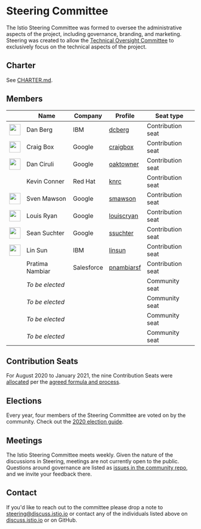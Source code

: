# Steering Committee

The Istio Steering Committee was formed to oversee the administrative aspects of the project, including governance, branding, and marketing.
Steering was created to allow the [Technical Oversight Committee](../TECH-OVERSIGHT-COMMITTEE.md) to exclusively focus on the technical aspects of the project.

## Charter

See [CHARTER.md](CHARTER.md).

## Members

&nbsp; | Name | Company | Profile | Seat type
---|---|---|---|---
<img width="30px" src="https://avatars0.githubusercontent.com/u/3277917?s=400&v=4"> | Dan Berg | IBM | [dcberg](https://github.com/dcberg) | Contribution seat
<img width="30px" src="https://avatars0.githubusercontent.com/u/132510?s=460&v=4"> | Craig Box | Google | [craigbox](https://github.com/craigbox) | Contribution seat
<img width="30px" src="https://avatars0.githubusercontent.com/u/7143347?s=460&v=4"> | Dan Ciruli | Google | [oaktowner](https://github.com/oaktowner) | Contribution seat
&nbsp; | Kevin Conner | Red Hat | [knrc](https://github.com/knrc) | Contribution seat
<img width="30px" src="https://avatars0.githubusercontent.com/u/1562325?s=400&v=4"> | Sven Mawson | Google | [smawson](https://github.com/smawson) | Contribution seat
<img width="30px" src="https://pbs.twimg.com/profile_images/838075233445695489/o2eAYJAV_400x400.jpg"> | Louis Ryan | Google | [louiscryan](https://github.com/louiscryan) | Contribution seat
<img width="30px" src="https://avatars3.githubusercontent.com/u/1934555?s=400&v=4">  | Sean Suchter | Google | [ssuchter](https://github.com/ssuchter) | Contribution seat
<img width="30px" src="https://avatars1.githubusercontent.com/u/1588319?s=400&v=4">  | Lin Sun | IBM | [linsun](https://github.com/linsun) | Contribution seat
&nbsp; | Pratima Nambiar | Salesforce | [pnambiarsf](https://github.com/pnambiarsf) | Contribution seat
&nbsp; | *To be elected* | &nbsp; | &nbsp; | Community seat
&nbsp; | *To be elected* | &nbsp; | &nbsp; | Community seat
&nbsp; | *To be elected* | &nbsp; | &nbsp; | Community seat
&nbsp; | *To be elected* | &nbsp; | &nbsp; | Community seat

## Contribution Seats

For August 2020 to January 2021, the nine Contribution Seats were [allocated](https://docs.google.com/spreadsheets/d/1Dt-h9s8G7Wyt4r16ZVqcmdWXDuCaPC0kPS21BuAfCL8/edit#gid=0) per the [agreed formula and process](CONTRIBUTION-FORMULA.md).

## Elections

Every year, four members of the Steering Committee are voted on by the community.  Check out the [2020 election guide](elections/2020/).

## Meetings

The Istio Steering Committee meets weekly.
Given the nature of the discussions in Steering, meetings are not currently open to the public. Questions around governance are listed as [issues in the community repo](https://github.com/istio/community/labels/steering-governance), and we invite your feedback there.

## Contact

If you'd like to reach out to the committee please drop a note to
[steering@discuss.istio.io](mailto:steering@discuss.istio.io) or contact any
of the individuals listed above on [discuss.istio.io](https://discuss.istio.io)
or on GitHub.
